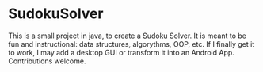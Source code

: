 # SudokuSolver

This is a small project in java, to create a Sudoku Solver. 
It is meant to be fun and instructional: data structures, algorythms, OOP, etc.
If I finally get it to work, I may add a desktop GUI or transform it into an Android App. Contributions welcome. 

